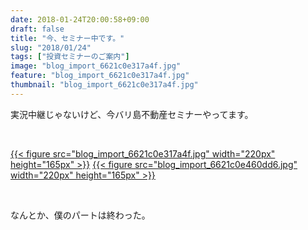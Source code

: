 ```yaml
---
date: 2018-01-24T20:00:58+09:00
draft: false
title: "今、セミナー中です。"
slug: "2018/01/24"
tags: ["投資セミナーのご案内"]
image: "blog_import_6621c0e317a4f.jpg"
feature: "blog_import_6621c0e317a4f.jpg"
thumbnail: "blog_import_6621c0e317a4f.jpg"
---
```

<p>実況中継じゃないけど、今バリ島不動産セミナーやってます。</p><p> </p><p><a href="blog_import_6621c0e317a4f.jpg">{{< figure src="blog_import_6621c0e317a4f.jpg" width="220px" height="165px" >}}</a> <a href="blog_import_6621c0e460dd6.jpg">{{< figure src="blog_import_6621c0e460dd6.jpg" width="220px" height="165px" >}}</a></p><p> </p><p>なんとか、僕のパートは終わった。</p>

